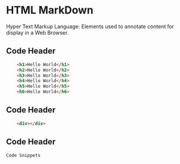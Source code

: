 # HTML MarkDown
Hyper Text Markup Language: Elements used to annotate content for display in a Web Browser.

## Code Header
```HTML
    <h1>Hello World</h1>
    <h2>Hello World</h2>
    <h3>Hello World</h3>
    <h4>Hello World</h4>
    <h5>Hello World</h5>
    <h6>Hello World</h6>
```

## Code Header
```HTML
    <div></div>
```

## Code Header
```
Code Snippets
```





<!-- This Markdown Document is intended to use as a HTML FAQ Guide  -->
